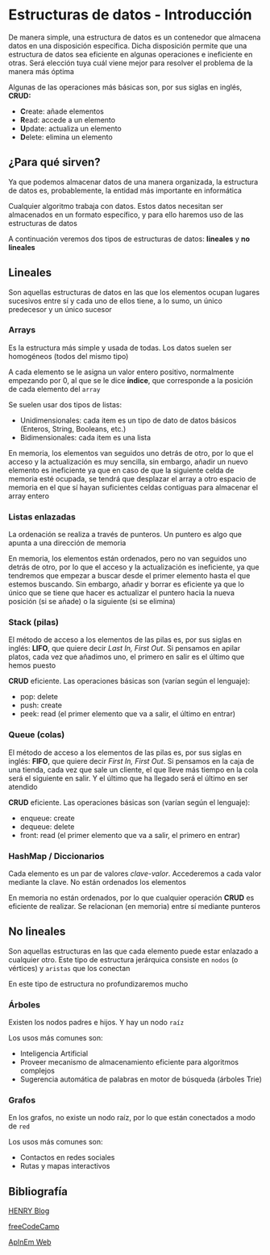 # Estructuras de datos - Introducción

De manera simple, una estructura de datos es un contenedor que almacena datos en una disposición específica. Dicha disposición permite que una estructura de datos sea eficiente en algunas operaciones e ineficiente en otras. Será elección tuya cuál viene mejor para resolver el problema de la manera más óptima

Algunas de las operaciones más básicas son, por sus siglas en inglés, **CRUD:**

- **C**reate: añade elementos
- **R**ead: accede a un elemento
- **U**pdate: actualiza un elemento
- **D**elete: elimina un elemento

## ¿Para qué sirven?
Ya que podemos almacenar datos de una manera organizada, la estructura de datos es, probablemente, la entidad más importante en informática

Cualquier algoritmo trabaja con datos. Estos datos necesitan ser almacenados en un formato específico, y para ello haremos uso de las estructuras de datos

A continuación veremos dos tipos de estructuras de datos: **lineales** y **no lineales**

## Lineales
Son aquellas estructuras de datos en las que los elementos ocupan lugares sucesivos entre sí y cada uno de ellos tiene, a lo sumo, un único predecesor y un único sucesor

### Arrays
Es la estructura más simple y usada de todas. Los datos suelen ser homogéneos (todos del mismo tipo)

A cada elemento se le asigna un valor entero positivo, normalmente empezando por 0, al que se le dice **índice**, que corresponde a la posición de cada elemento del `array`

Se suelen usar dos tipos de listas:
- Unidimensionales: cada item es un tipo de dato de datos básicos (Enteros, String, Booleans, etc.)
- Bidimensionales: cada item es una lista

En memoria, los elementos van seguidos uno detrás de otro, por lo que el acceso y la actualización es muy sencilla, sin embargo, añadir un nuevo elemento es ineficiente ya que en caso de que la siguiente celda de memoria esté ocupada, se tendrá que desplazar el array a otro espacio de memoria en el que sí hayan suficientes celdas contiguas para almacenar el array entero

### Listas enlazadas
La ordenación se realiza a través de punteros. Un puntero es algo que apunta a una dirección de memoria

En memoria, los elementos están ordenados, pero no van seguidos uno detrás de otro, por lo que el acceso y la actualización es ineficiente, ya que tendremos que empezar a buscar desde el primer elemento hasta el que estemos buscando. Sin embargo, añadir y borrar es eficiente ya que lo único que se tiene que hacer es actualizar el puntero hacia la nueva posición (si se añade) o la siguiente (si se elimina)

### Stack (pilas)

El método de acceso a los elementos de las pilas es, por sus siglas en inglés: **LIFO**, que quiere decir *Last In, First Out*. Si pensamos en apilar platos, cada vez que añadimos uno, el primero en salir es el último que hemos puesto

**CRUD** eficiente. Las operaciones básicas son (varían según el lenguaje):

- pop: delete
- push: create
- peek: read (el primer elemento que va a salir, el último en entrar)

### Queue (colas)

El método de acceso a los elementos de las pilas es, por sus siglas en inglés: **FIFO**, que quiere decir *First In, First Out*. Si pensamos en la caja de una tienda, cada vez que sale un cliente, el que lleve más tiempo en la cola será el siguiente en salir. Y el último que ha llegado será el último en ser atendido

**CRUD** eficiente. Las operaciones básicas son (varían según el lenguaje):

- enqueue: create
- dequeue: delete
- front: read (el primer elemento que va a salir, el primero en entrar)

### HashMap / Diccionarios
Cada elemento es un par de valores *clave*-*valor*. Accederemos a cada valor mediante la clave. No están ordenados los elementos

En memoria no están ordenados, por lo que cualquier operación **CRUD** es eficiente de realizar. Se relacionan (en memoria) entre sí mediante punteros

## No lineales
Son aquellas estructuras en las que cada elemento puede estar enlazado a cualquier otro. Este tipo de estructura jerárquica consiste en `nodos` (o vértices) y `aristas` que los conectan

En este tipo de estructura no profundizaremos mucho

### Árboles
Existen los nodos padres e hijos. Y hay un nodo `raíz`


Los usos más comunes son:

- Inteligencia Artificial
- Proveer mecanismo de almacenamiento eficiente para algoritmos complejos
- Sugerencia automática de palabras en motor de búsqueda (árboles Trie)

### Grafos
En los grafos, no existe un nodo raíz, por lo que están conectados a modo de `red`

Los usos más comunes son:

- Contactos en redes sociales
- Rutas y mapas interactivos

## Bibliografía
[HENRY Blog](https://blog.soyhenry.com/que-es-una-estructura-de-datos-en-programacion/ "HENRY")

[freeCodeCamp](https://www.freecodecamp.org/espanol/news/las-principales-estructuras-de-datos-que-deberias-saber-para-tu-proxima-entrevista-de-programacion/ "freeCodeCamp")

[ApInEm Web](https://www.apinem.com/estructuras-de-datos-programacion/ "ApInEm Web")
